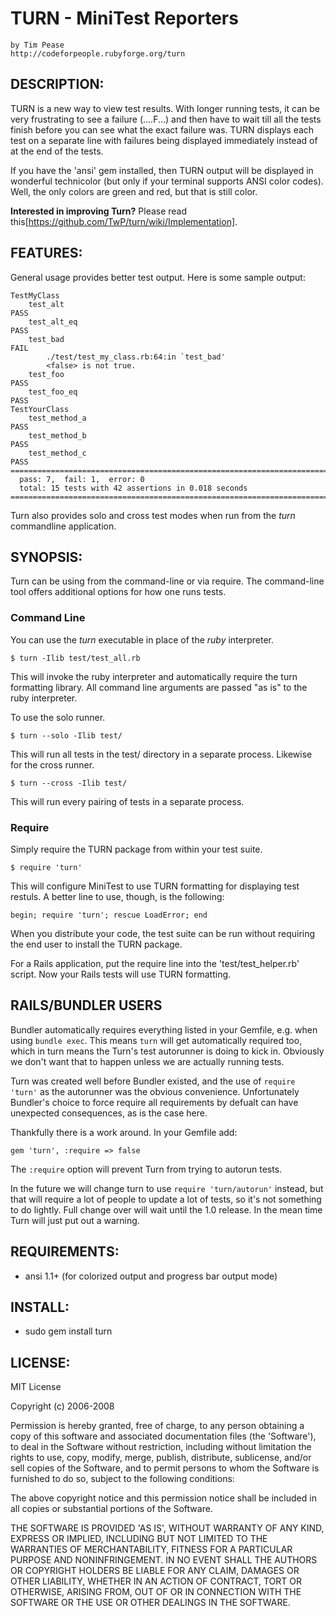 # TURN - MiniTest Reporters
    by Tim Pease
    http://codeforpeople.rubyforge.org/turn

## DESCRIPTION:

TURN is a new way to view test results. With longer running tests, it
can be very frustrating to see a failure (....F...) and then have to wait till
all the tests finish before you can see what the exact failure was. TURN
displays each test on a separate line with failures being displayed
immediately instead of at the end of the tests.
  
If you have the 'ansi' gem installed, then TURN output will be displayed in
wonderful technicolor (but only if your terminal supports ANSI color codes).
Well, the only colors are green and red, but that is still color.

<b>Interested in improving Turn?</b> Please read this[https://github.com/TwP/turn/wiki/Implementation].

## FEATURES:

General usage provides better test output. Here is some sample output:


    TestMyClass
        test_alt                                                            PASS
        test_alt_eq                                                         PASS
        test_bad                                                            FAIL
            ./test/test_my_class.rb:64:in `test_bad'
            <false> is not true.
        test_foo                                                            PASS
        test_foo_eq                                                         PASS
    TestYourClass
        test_method_a                                                       PASS
        test_method_b                                                       PASS
        test_method_c                                                       PASS
    ============================================================================
      pass: 7,  fail: 1,  error: 0
      total: 15 tests with 42 assertions in 0.018 seconds
    ============================================================================


Turn also provides solo and cross test modes when run from the *turn* commandline
application.

## SYNOPSIS:

Turn can be using from the command-line or via require. The command-line tool
offers additional options for how one runs tests.

### Command Line

You can use the *turn* executable in place of the *ruby* interpreter.

    $ turn -Ilib test/test_all.rb

This will invoke the ruby interpreter and automatically require the turn
formatting library. All command line arguments are passed "as is" to the
ruby interpreter.

To use the solo runner.

    $ turn --solo -Ilib test/

This will run all tests in the test/ directory in a separate process.
Likewise for the cross runner.

    $ turn --cross -Ilib test/

This will run every pairing of tests in a separate process.

### Require

Simply require the TURN package from within your test suite.

    $ require 'turn'

This will configure MiniTest to use TURN formatting for displaying test
restuls. A better line to use, though, is the following:

    begin; require 'turn'; rescue LoadError; end

When you distribute your code, the test suite can be run without requiring
the end user to install the TURN package.

For a Rails application, put the require line into the 'test/test_helper.rb'
script. Now your Rails tests will use TURN formatting.


## RAILS/BUNDLER USERS

Bundler automatically requires everything listed in your Gemfile, e.g.
when using `bundle exec`. This means `turn` will get automatically
required too, which in turn means the Turn's test autorunner is doing
to kick in. Obviously we don't want that to happen unless we are actually
running tests.

Turn was created well before Bundler existed, and the use of `require 'turn'`
as the autorunner was the obvious convenience. Unfortunately Bundler's choice
to force require all requirements by defualt can have unexpected consequences,
as is the case here.

Thankfully there is a work around. In your Gemfile add:

    gem 'turn', :require => false

The `:require` option will prevent Turn from trying to autorun tests.

In the future we will change turn to use `require 'turn/autorun'` instead,
but that will require a lot of people to update a lot of tests, so it's not
something to do lightly. Full change over will wait until the 1.0 release.
In the mean time Turn will just put out a warning.


## REQUIREMENTS:

* ansi 1.1+ (for colorized output and progress bar output mode)

## INSTALL:

* sudo gem install turn

## LICENSE:

MIT License

Copyright (c) 2006-2008

Permission is hereby granted, free of charge, to any person obtaining
a copy of this software and associated documentation files (the
'Software'), to deal in the Software without restriction, including
without limitation the rights to use, copy, modify, merge, publish,
distribute, sublicense, and/or sell copies of the Software, and to
permit persons to whom the Software is furnished to do so, subject to
the following conditions:

The above copyright notice and this permission notice shall be
included in all copies or substantial portions of the Software.

THE SOFTWARE IS PROVIDED 'AS IS', WITHOUT WARRANTY OF ANY KIND,
EXPRESS OR IMPLIED, INCLUDING BUT NOT LIMITED TO THE WARRANTIES OF
MERCHANTABILITY, FITNESS FOR A PARTICULAR PURPOSE AND NONINFRINGEMENT.
IN NO EVENT SHALL THE AUTHORS OR COPYRIGHT HOLDERS BE LIABLE FOR ANY
CLAIM, DAMAGES OR OTHER LIABILITY, WHETHER IN AN ACTION OF CONTRACT,
TORT OR OTHERWISE, ARISING FROM, OUT OF OR IN CONNECTION WITH THE
SOFTWARE OR THE USE OR OTHER DEALINGS IN THE SOFTWARE.
